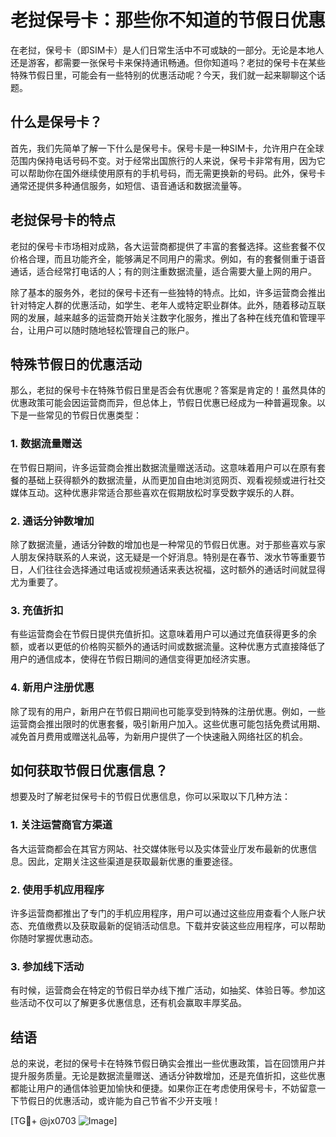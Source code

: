 # 老挝保号卡：那些你不知道的节假日优惠

在老挝，保号卡（即SIM卡）是人们日常生活中不可或缺的一部分。无论是本地人还是游客，都需要一张保号卡来保持通讯畅通。但你知道吗？老挝的保号卡在某些特殊节假日里，可能会有一些特别的优惠活动呢？今天，我们就一起来聊聊这个话题。

## 什么是保号卡？

首先，我们先简单了解一下什么是保号卡。保号卡是一种SIM卡，允许用户在全球范围内保持电话号码不变。对于经常出国旅行的人来说，保号卡非常有用，因为它可以帮助你在国外继续使用原有的手机号码，而无需更换新的号码。此外，保号卡通常还提供多种通信服务，如短信、语音通话和数据流量等。

## 老挝保号卡的特点

老挝的保号卡市场相对成熟，各大运营商都提供了丰富的套餐选择。这些套餐不仅价格合理，而且功能齐全，能够满足不同用户的需求。例如，有的套餐侧重于语音通话，适合经常打电话的人；有的则注重数据流量，适合需要大量上网的用户。

除了基本的服务外，老挝的保号卡还有一些独特的特点。比如，许多运营商会推出针对特定人群的优惠活动，如学生、老年人或特定职业群体。此外，随着移动互联网的发展，越来越多的运营商开始关注数字化服务，推出了各种在线充值和管理平台，让用户可以随时随地轻松管理自己的账户。

## 特殊节假日的优惠活动

那么，老挝的保号卡在特殊节假日里是否会有优惠呢？答案是肯定的！虽然具体的优惠政策可能会因运营商而异，但总体上，节假日优惠已经成为一种普遍现象。以下是一些常见的节假日优惠类型：

### 1. 数据流量赠送

在节假日期间，许多运营商会推出数据流量赠送活动。这意味着用户可以在原有套餐的基础上获得额外的数据流量，从而更加自由地浏览网页、观看视频或进行社交媒体互动。这种优惠非常适合那些喜欢在假期放松时享受数字娱乐的人群。

### 2. 通话分钟数增加

除了数据流量，通话分钟数的增加也是一种常见的节假日优惠。对于那些喜欢与家人朋友保持联系的人来说，这无疑是一个好消息。特别是在春节、泼水节等重要节日，人们往往会选择通过电话或视频通话来表达祝福，这时额外的通话时间就显得尤为重要了。

### 3. 充值折扣

有些运营商会在节假日提供充值折扣。这意味着用户可以通过充值获得更多的余额，或者以更低的价格购买额外的通话时间或数据流量。这种优惠方式直接降低了用户的通信成本，使得在节假日期间的通信变得更加经济实惠。

### 4. 新用户注册优惠

除了现有的用户，新用户在节假日期间也可能享受到特殊的注册优惠。例如，一些运营商会推出限时的优惠套餐，吸引新用户加入。这些优惠可能包括免费试用期、减免首月费用或赠送礼品等，为新用户提供了一个快速融入网络社区的机会。

## 如何获取节假日优惠信息？

想要及时了解老挝保号卡的节假日优惠信息，你可以采取以下几种方法：

### 1. 关注运营商官方渠道

各大运营商都会在其官方网站、社交媒体账号以及实体营业厅发布最新的优惠信息。因此，定期关注这些渠道是获取最新优惠的重要途径。

### 2. 使用手机应用程序

许多运营商都推出了专门的手机应用程序，用户可以通过这些应用查看个人账户状态、充值缴费以及获取最新的促销活动信息。下载并安装这些应用程序，可以帮助你随时掌握优惠动态。

### 3. 参加线下活动

有时候，运营商会在特定的节假日举办线下推广活动，如抽奖、体验日等。参加这些活动不仅可以了解更多优惠信息，还有机会赢取丰厚奖品。

## 结语

总的来说，老挝的保号卡在特殊节假日确实会推出一些优惠政策，旨在回馈用户并提升服务质量。无论是数据流量赠送、通话分钟数增加，还是充值折扣，这些优惠都能让用户的通信体验更加愉快和便捷。如果你正在考虑使用保号卡，不妨留意一下节假日的优惠活动，或许能为自己节省不少开支哦！

[TG💪+ @jx0703 ![Image](https://github.com/user-attachments/assets/dbca1d08-cadb-493c-b0ec-ad6f7a83f270)]